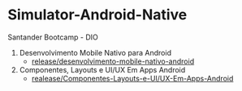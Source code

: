# Simulator-Android-Native
Santander Bootcamp - DIO
1. Desenvolvimento Mobile Nativo para Android
    - [release/desenvolvimento-mobile-nativo-android](https://github.com/lucasac04/Simulator-Android-Native/tree/release/desenvolvimento-mobile-nativo-android)
2. Componentes, Layouts e UI/UX Em Apps Android
    - [realease/Componentes-Layouts-e-UI/UX-Em-Apps-Android](https://github.com/lucasac04/Simulator-Android-Native/tree/realease/Componentes-Layouts-e-UI/UX-Em-Apps-Android)
